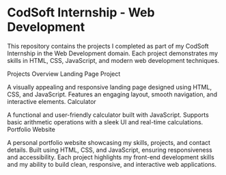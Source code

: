 # CodSoft Internship - Web Development
This repository contains the projects I completed as part of my CodSoft Internship in the Web Development domain. Each project demonstrates my skills in HTML, CSS, JavaScript, and modern web development techniques.

Projects Overview
Landing Page Project

A visually appealing and responsive landing page designed using HTML, CSS, and JavaScript.
Features an engaging layout, smooth navigation, and interactive elements.
Calculator

A functional and user-friendly calculator built with JavaScript.
Supports basic arithmetic operations with a sleek UI and real-time calculations.
Portfolio Website

A personal portfolio website showcasing my skills, projects, and contact details.
Built using HTML, CSS, and JavaScript, ensuring responsiveness and accessibility.
Each project highlights my front-end development skills and my ability to build clean, responsive, and interactive web applications.
